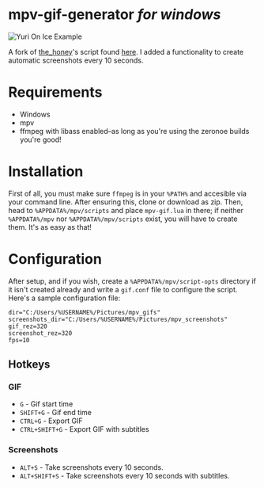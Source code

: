# mpv-gif-generator *for windows*

![Yuri On Ice Example](https://i.imgur.com/6wIylNl.gif)

A fork of [the_honey](https://github.com/the-honey)'s script found [here](https://github.com/the-honey/mpv-gif-generator). I added a functionality to create automatic screenshots every 10 seconds.


# Requirements 
- Windows
- mpv
- ffmpeg with libass enabled–as long as you're using the zeronoe builds you're good!
 
# Installation

First of all, you must make sure `ffmpeg` is in your `%PATH%` and accesible via your command line. After ensuring this, clone or download as zip. Then, head to `%APPDATA%/mpv/scripts` and place `mpv-gif.lua` in there; if neither `%APPDATA%/mpv` nor `%APPDATA%/mpv/scripts` exist, you will have to create them. It's as easy as that!

# Configuration

After setup, and if you wish, create a `%APPDATA%/mpv/script-opts` directory if it isn't created already and write a `gif.conf` file to configure the script. Here's a sample configuration file:
```
dir="C:/Users/%USERNAME%/Pictures/mpv_gifs"
screenshots_dir="C:/Users/%USERNAME%/Pictures/mpv_screenshots"
gif_rez=320
screenshot_rez=320
fps=10
```

 
## Hotkeys
### GIF
* `G` - Gif start time
* `SHIFT+G` - Gif end time
* `CTRL+G` - Export GIF
* `CTRL+SHIFT+G` - Export GIF with subtitles
### Screenshots
* `ALT+S` - Take screenshots every 10 seconds.
* `ALT+SHIFT+S` - Take screenshots every 10 seconds with subtitles.
